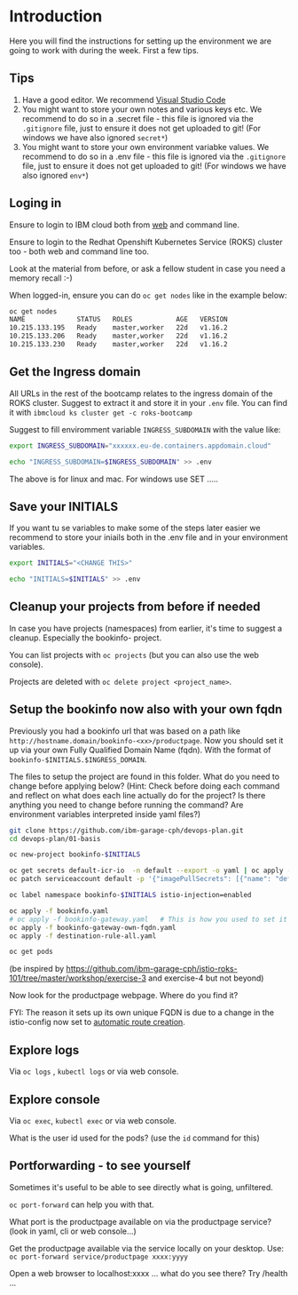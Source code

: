 # Introduction

Here you will find the instructions for setting up the environment we are going to work with during the week.
First a few tips.

## Tips

1. Have a good editor. We recommend [Visual Studio Code](https://code.visualstudio.com/)
2. You might want to store your own notes and various keys etc. We recommend to do so in a .secret file - this file is ignored via the `.gitignore` file, just to ensure it does not get uploaded to git! (For windows we have also ignored `secret*`)
3. You might want to store your own environment variabke values. We recommend to do so in a .env file - this file is ignored via the `.gitignore` file, just to ensure it does not get uploaded to git! (For windows we have also ignored `env*`)

## Loging in

Ensure to login to IBM cloud both from [web](https://cloud.ibm.com) and command line.

Ensure to login to the Redhat Openshift Kubernetes Service (ROKS) cluster too - 
both web and command line too.

Look at the material from before, or ask a fellow student in case you need a memory recall :-)

When logged-in, ensure you can do `oc get nodes` like in the example below:
```bash
oc get nodes
NAME             STATUS   ROLES           AGE   VERSION
10.215.133.195   Ready    master,worker   22d   v1.16.2
10.215.133.206   Ready    master,worker   22d   v1.16.2
10.215.133.230   Ready    master,worker   22d   v1.16.2
```

## Get the Ingress domain
All URLs in the rest of the bootcamp relates to the ingress domain of the ROKS cluster. Suggest to extract it and store it in your `.env` file.
You can find it with `ibmcloud ks cluster get -c roks-bootcamp`

Suggest to fill enviromment variable `INGRESS_SUBDOMAIN` with the value like:

```bash
export INGRESS_SUBDOMAIN="xxxxxx.eu-de.containers.appdomain.cloud"

echo "INGRESS_SUBDOMAIN=$INGRESS_SUBDOMAIN" >> .env
```

The above is for linux and mac. For windows use SET .....

## Save your INITIALS
If you want tu se variables to make some of the steps later easier we recommend to store your iniails both in the .env file and in your environment variables.

```bash
export INITIALS="<CHANGE THIS>"

echo "INITIALS=$INITIALS" >> .env
```

## Cleanup your projects from before if needed

In case you have projects (namespaces) from earlier, it's time to suggest a cleanup. Especially the bookinfo-<id> project.

You can list projects with `oc projects` (but you can also use the web console).

Projects are deleted with `oc delete project <project_name>`.

## Setup the bookinfo now also with your own fqdn
Previously you had a bookinfo url that was based on a path like `http://hostname.domain/bookinfo-<xx>/productpage`. Now you should set it up via your own Fully Qualified Domain Name (fqdn). With the format of `bookinfo-$INITIALS.$INGRESS_DOMAIN`.

The files to setup the project are found in this folder.
What do you need to change before applying below? (Hint: Check before doing each command and reflect on what does each line actually do for the project? Is there anything you need to change before running the command? Are environment variables interpreted inside yaml files?)
```bash
git clone https://github.com/ibm-garage-cph/devops-plan.git
cd devops-plan/01-basis

oc new-project bookinfo-$INITIALS

oc get secrets default-icr-io  -n default --export -o yaml | oc apply -f -
oc patch serviceaccount default -p '{"imagePullSecrets": [{"name": "default-icr-io"}]}'

oc label namespace bookinfo-$INITIALS istio-injection=enabled

oc apply -f bookinfo.yaml
# oc apply -f bookinfo-gateway.yaml   # This is how you used to set it up in previous bootcamp
oc apply -f bookinfo-gateway-own-fqdn.yaml
oc apply -f destination-rule-all.yaml

oc get pods
```

(be inspired by https://github.com/ibm-garage-cph/istio-roks-101/tree/master/workshop/exercise-3 and exercise-4 but not beyond)

Now look for the productpage webpage. Where do you find it?

FYI: The reason it sets up its own unique FQDN is due to a change in the istio-config now set to [automatic route creation](https://docs.openshift.com/container-platform/4.3/service_mesh/service_mesh_day_two/ossm-auto-route.html).

## Explore logs
Via `oc logs` ,  `kubectl logs` or via web console.


## Explore console
Via `oc exec`, `kubectl exec` or via web console.

What is the user id used for the pods? (use the `id` command for this)

## Portforwarding - to see yourself
Sometimes it's useful to be able to see directly what is going, unfiltered.

`oc port-forward` can help you with that.

What port is the productpage available on via the productpage service? (look in yaml, cli or web console...)

Get the productpage available via the service locally on your desktop. Use:
`oc port-forward service/productpage xxxx:yyyy`

Open a web browser to localhost:xxxx ... what do you see there?
Try /health ...

